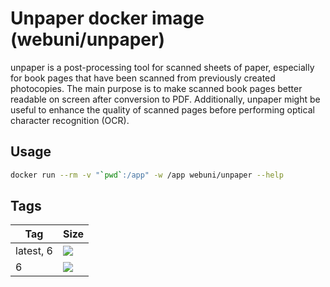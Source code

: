 Unpaper docker image (webuni/unpaper)
=====================================

unpaper is a post-processing tool for scanned sheets of paper, especially for book pages that have been scanned from
previously created photocopies. The main purpose is to make scanned book pages better readable on screen after
conversion to PDF. Additionally, unpaper might be useful to enhance the quality of scanned pages before performing
optical character recognition (OCR).

Usage
-----

```bash
docker run --rm -v "`pwd`:/app" -w /app webuni/unpaper --help
```

Tags
----

 Tag       | Size
 --------- | ----
 latest, 6 | [![](https://images.microbadger.com/badges/image/webuni/unpaper.svg)](https://microbadger.com/images/webuni/unpaper)
 6         | [![](https://images.microbadger.com/badges/image/webuni/unpaper:6.svg)](https://microbadger.com/images/webuni/unpaper:6)
